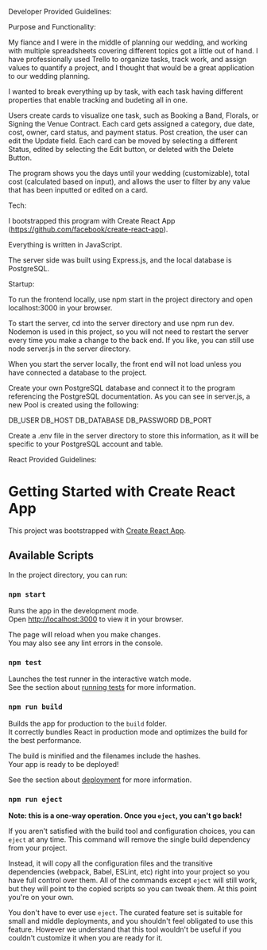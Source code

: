 Developer Provided Guidelines:

Purpose and Functionality:

My fiance and I were in the middle of planning our wedding, and working with multiple spreadsheets covering different topics got a little out of hand. I have professionally used Trello to organize tasks, track work, and assign values to quantify a project, and I thought that would be a great application to our wedding planning.

I wanted to break everything up by task, with each task having different properties that enable tracking and budeting all in one.

Users create cards to visualize one task, such as Booking a Band, Florals, or Signing the Venue Contract. Each card gets assigned a category, due date, cost, owner, card status, and payment status. Post creation, the user can edit the Update field. Each card can be moved by selecting a different Status, edited by selecting the Edit button, or deleted with the Delete Button.

The program shows you the days until your wedding (customizable), total cost (calculated based on input), and allows the user to filter by any value that has been inputted or edited on a card.

Tech:

I bootstrapped this program with Create React App (https://github.com/facebook/create-react-app).

Everything is written in JavaScript.

The server side was built using Express.js, and the local database is PostgreSQL.

Startup:

To run the frontend locally, use npm start in the project directory and open localhost:3000 in your browser.

To start the server, cd into the server directory and use npm run dev.  Nodemon is used in this project, so you will not need to restart the server every time you make a change to the back end.  If you like, you can still use node server.js in the server directory.

When you start the server locally, the front end will not load unless you have connected a database to the project.

Create your own PostgreSQL database and connect it to the program referencing the PostgreSQL documentation. As you can see in server.js, a new Pool is created using the following:

DB_USER
DB_HOST
DB_DATABASE
DB_PASSWORD
DB_PORT

Create a .env file in the server directory to store this information, as it will be specific to your PostgreSQL account and table.

React Provided Guidelines:

# Getting Started with Create React App

This project was bootstrapped with [Create React App](https://github.com/facebook/create-react-app).

## Available Scripts

In the project directory, you can run:

### `npm start`

Runs the app in the development mode.\
Open [http://localhost:3000](http://localhost:3000) to view it in your browser.

The page will reload when you make changes.\
You may also see any lint errors in the console.

### `npm test`

Launches the test runner in the interactive watch mode.\
See the section about [running tests](https://facebook.github.io/create-react-app/docs/running-tests) for more information.

### `npm run build`

Builds the app for production to the `build` folder.\
It correctly bundles React in production mode and optimizes the build for the best performance.

The build is minified and the filenames include the hashes.\
Your app is ready to be deployed!

See the section about [deployment](https://facebook.github.io/create-react-app/docs/deployment) for more information.

### `npm run eject`

**Note: this is a one-way operation. Once you `eject`, you can't go back!**

If you aren't satisfied with the build tool and configuration choices, you can `eject` at any time. This command will remove the single build dependency from your project.

Instead, it will copy all the configuration files and the transitive dependencies (webpack, Babel, ESLint, etc) right into your project so you have full control over them. All of the commands except `eject` will still work, but they will point to the copied scripts so you can tweak them. At this point you're on your own.

You don't have to ever use `eject`. The curated feature set is suitable for small and middle deployments, and you shouldn't feel obligated to use this feature. However we understand that this tool wouldn't be useful if you couldn't customize it when you are ready for it.
